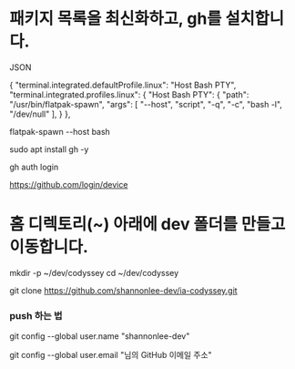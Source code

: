 # 패키지 목록을 최신화하고, gh를 설치합니다.

JSON

{
"terminal.integrated.defaultProfile.linux": "Host Bash PTY",
"terminal.integrated.profiles.linux": {
  "Host Bash PTY": {
    "path": "/usr/bin/flatpak-spawn",
    "args": [
      "--host",
      "script", "-q", "-c", "bash -l", "/dev/null"
    ],
  }
},
  



flatpak-spawn --host bash

sudo apt install gh -y

gh auth login

https://github.com/login/device

# 홈 디렉토리(~) 아래에 dev 폴더를 만들고 이동합니다.
mkdir -p ~/dev/codyssey
cd ~/dev/codyssey

git clone https://github.com/shannonlee-dev/ia-codyssey.git


### push 하는 법

git config --global user.name "shannonlee-dev"

git config --global user.email "님의 GitHub 이메일 주소"
